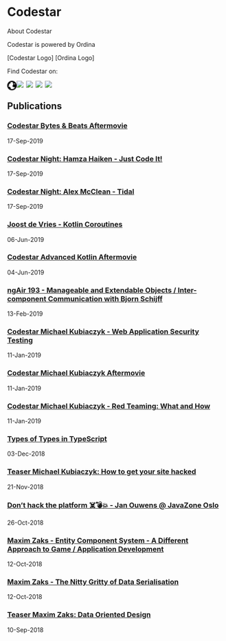 # Codestar
About Codestar

Codestar is powered by Ordina

[Codestar Logo] [Ordina Logo]

Find Codestar on:

[<img align="left" width="22px" src="https://raw.githubusercontent.com/iconic/open-iconic/master/svg/globe.svg" />](https://code-star.github.io)
[<img align="left" width="22px" src="https://cdn.jsdelivr.net/npm/simple-icons@v3/icons/github.svg" />](https://github.com/code-star)
[<img align="left" width="22px" src="https://cdn.jsdelivr.net/npm/simple-icons@v3/icons/youtube.svg" />](https://www.youtube.com/c/codestar)
[<img align="left" width="22px" src="https://cdn.jsdelivr.net/npm/simple-icons@v3/icons/twitter.svg" />](https://twitter.com/Codestar_nl)
[<img align="left" width="22px" src="https://cdn.jsdelivr.net/npm/simple-icons@v3/icons/linkedin.svg" />](https://www.linkedin.com/company/codestar-powered-by-ordina/)
<br />

## Publications
<!-- BLOG-POST-LIST:START -->
### [Codestar Bytes & Beats Aftermovie](https://www.youtube.com/watch?v=TMIjgaVGO0s)
 17-Sep-2019 
  

### [Codestar Night: Hamza Haiken - Just Code It!](https://www.youtube.com/watch?v=UtMR0K9v-vw)
 17-Sep-2019 
  

### [Codestar Night: Alex McClean - Tidal](https://www.youtube.com/watch?v=z5IbxA2AK-8)
 17-Sep-2019 
  

### [Joost de Vries - Kotlin Coroutines](https://www.youtube.com/watch?v=XtBw_dpX5NM)
 06-Jun-2019 
  

### [Codestar Advanced Kotlin Aftermovie](https://www.youtube.com/watch?v=8KMrTgv32W8)
 04-Jun-2019 
  

### [ngAir 193 - Manageable and Extendable Objects / Inter-component Communication with Bjorn Schijff](https://www.youtube.com/watch?v=1lhx6L0Y-GQ)
 13-Feb-2019 
  

### [Codestar Michael Kubiaczyk - Web Application Security Testing](https://www.youtube.com/watch?v=wDrF1P_9OEk)
 11-Jan-2019 
  

### [Codestar Michael Kubiaczyk   Aftermovie](https://www.youtube.com/watch?v=O_Bfmoh51pA)
 11-Jan-2019 
  

### [Codestar Michael Kubiaczyk - Red Teaming: What and How](https://www.youtube.com/watch?v=ZPUOsKfcMqk)
 11-Jan-2019 
  

### [Types of Types in TypeScript](https://www.youtube.com/watch?v=9lbVgdIlp0I)
 03-Dec-2018 
  

### [Teaser Michael Kubiaczyk: How to get your site hacked](https://www.youtube.com/watch?v=WxZaP8MpthY)
 21-Nov-2018 
  

### [Don’t hack the platform  ☠️💣💥 - Jan Ouwens @ JavaZone Oslo](https://www.youtube.com/watch?v=9AbtsYUBcN4)
 26-Oct-2018 
  

### [Maxim Zaks - Entity Component System - A Different Approach to Game / Application Development](https://www.youtube.com/watch?v=lt4eL4RSx7k)
 12-Oct-2018 
  

### [Maxim Zaks - The Nitty Gritty of Data Serialisation](https://www.youtube.com/watch?v=iwf2q_-56iA)
 12-Oct-2018 
  

### [Teaser Maxim Zaks: Data Oriented Design](https://www.youtube.com/watch?v=J2heXV7kIM4)
 10-Sep-2018 
  
<!-- BLOG-POST-LIST:END -->
